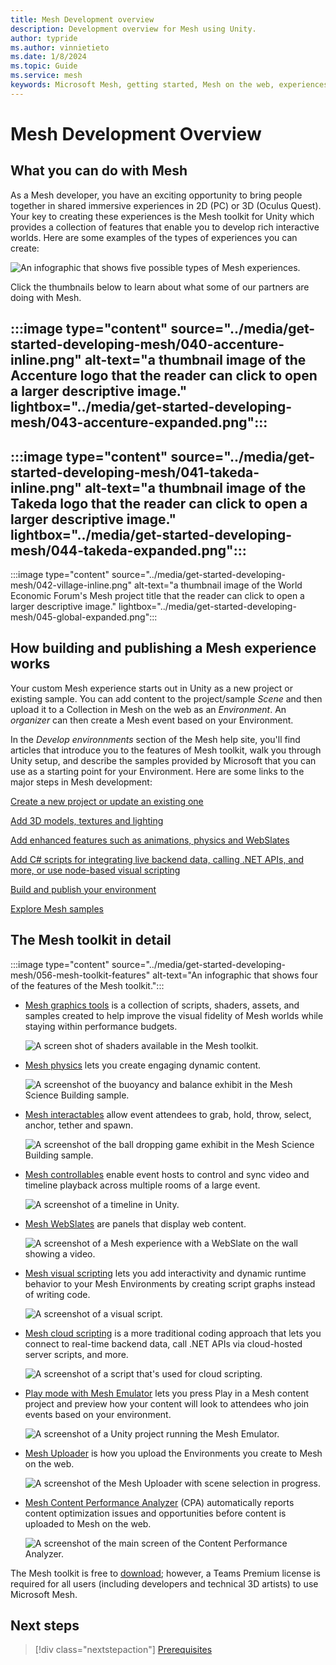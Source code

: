 ```yaml
---
title: Mesh Development overview
description: Development overview for Mesh using Unity.
author: typride
ms.author: vinnietieto
ms.date: 1/8/2024
ms.topic: Guide
ms.service: mesh
keywords: Microsoft Mesh, getting started, Mesh on the web, experiences, environments
---
```


# Mesh Development Overview

## What you can do with Mesh

As a Mesh developer, you have an exciting opportunity to bring people together in shared immersive experiences in 2D (PC) or 3D (Oculus Quest). Your key to creating these experiences is the Mesh toolkit for Unity which provides a collection of features that enable you to develop rich interactive worlds. Here are some examples of the types of experiences you can create:

![An infographic that shows five possible types of Mesh experiences.](../media/get-started-developing-mesh/039-mesh-examples.png)

Click the thumbnails below to learn about what some of our partners are doing with Mesh.

:::image type="content" source="../media/get-started-developing-mesh/040-accenture-inline.png" alt-text="a thumbnail image of the Accenture logo that the reader can click to open a larger descriptive image." lightbox="../media/get-started-developing-mesh/043-accenture-expanded.png":::
---
:::image type="content" source="../media/get-started-developing-mesh/041-takeda-inline.png" alt-text="a thumbnail image of the Takeda logo that the reader can click to open a larger descriptive image." lightbox="../media/get-started-developing-mesh/044-takeda-expanded.png":::
---
:::image type="content" source="../media/get-started-developing-mesh/042-village-inline.png" alt-text="a thumbnail image of the World Economic Forum's Mesh project title that the reader can click to open a larger descriptive image." lightbox="../media/get-started-developing-mesh/045-global-expanded.png":::

## How building and publishing a Mesh experience works

Your custom Mesh experience starts out in Unity as a new project or existing sample. You can add content to the project/sample *Scene* and then upload it to a Collection in Mesh on the web as an *Environment*. An *organizer* can then create a Mesh event based on your Environment.

In the *Develop environnments* section of the Mesh help site, you'll find articles that introduce you to the features of Mesh toolkit, walk you through Unity setup, and describe the samples provided by Microsoft that you can use as a starting point for your Environment. Here are some links to the major steps in Mesh development:

[Create a new project or update an existing one](../develop/build-your-basic-environment/create-a-new-project-or-update.md)

[Add 3D models, textures and lighting](../develop/design/overview.md)

[Add enhanced features such as animations, physics and WebSlates](../develop/enhance-your-environment/enhanced-features-overview.md)

[Add C# scripts for integrating live backend data, calling .NET APIs, and more, or use node-based visual scripting](../develop/script-your-scene-logic/mesh-scripting-overview.md)

[Build and publish your environment](../develop/make-your-environment-available/build-and-publish-your-environment.md)

[Explore Mesh samples](../develop/getting-started/samples/samples-overview.md)

## The Mesh toolkit in detail

:::image type="content" source="../media/get-started-developing-mesh/056-mesh-toolkit-features" alt-text="An infographic that shows four of the features of the Mesh toolkit.":::

* [Mesh graphics tools](design/overview.md) is a collection of scripts, shaders, assets, and samples created to help improve the visual fidelity of Mesh worlds while staying within performance budgets.

    ![A screen shot of shaders available in the Mesh toolkit.](../media/get-started-developing-mesh/057-mesh-graphics-tools.png)

* [Mesh physics](enhance-your-environment/physics/mesh-physics-overview.md) lets you create engaging dynamic content.

    ![A screenshot of the buoyancy and balance exhibit in the Mesh Science Building sample.](../media/get-started-developing-mesh/047-buoyancy-and-balance.png)

* [Mesh interactables](enhance-your-environment/avatar-and-object-interactions/interactables.md) allow event attendees to grab, hold, throw, select, anchor, tether and spawn.

    ![A screenshot of the ball dropping game exhibit in the Mesh Science Building sample.](../media/get-started-developing-mesh/048-ball-game.png)

* [Mesh controllables](enhance-your-environment/multi-room-sync.md) enable event hosts to control and sync video and timeline playback across multiple rooms of a large event.

    ![A screenshot of a timeline in Unity.](../media/get-started-developing-mesh/049-timeline.png)

* [Mesh WebSlates](enhance-your-environment/webcontent.md) are panels that display web content.

    ![A screenshot of a Mesh experience with a WebSlate on the wall showing a video.](../media/get-started-developing-mesh/050-webslate.png)

* [Mesh visual scripting](script-your-scene-logic/visual-scripting/visual-scripting-overview.md) lets you add interactivity and dynamic runtime behavior to your Mesh Environments by creating script graphs instead of writing code.

    ![A screenshot of a visual script.](../media/get-started-developing-mesh/051-visual-scripting.png)

* [Mesh cloud scripting](script-your-scene-logic/cloud-scripting/cloud-scripting-basic-concepts.md) is a more traditional coding approach that lets you connect to real-time backend data, call .NET APIs via cloud-hosted server scripts, and more.

    ![A screenshot of a script that's used for cloud scripting.](../media/get-started-developing-mesh/052-cloud-scripting.png)

* [Play mode with Mesh Emulator](debug-and-optimize-performance/mesh-emulator.md) lets you press Play in a Mesh content project and preview how your content will look to attendees who join events based on your environment.

    ![A screenshot of a Unity project running the Mesh Emulator.](../media/get-started-developing-mesh/053-play-mode.png)

* [Mesh Uploader](make-your-environment-available/build-and-publish-your-environment.md) is how you upload the Environments you create to Mesh on the web.

    ![A screenshot of the Mesh Uploader with scene selection in progress.](../media/get-started-developing-mesh/054-mesh-uploader.png)

* [Mesh Content Performance Analyzer](debug-and-optimize-performance/cpa.md) (CPA) automatically reports content optimization issues and opportunities before content is uploaded to Mesh on the web.

    ![A screenshot of the main screen of the Content Performance Analyzer.](../media/get-started-developing-mesh/055-content-performance-analyzer.png)

The Mesh toolkit is free to [download](../develop/build-your-basic-environment/add-the-mesh-toolkit-package.md); however, a Teams Premium license is required for all users (including developers and technical 3D artists) to use Microsoft Mesh.

## Next steps

 > [!div class="nextstepaction"]
 > [Prerequisites](getting-started/prerequisites.md)
